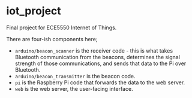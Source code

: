 # iot\_project
Final project for ECE5550 Internet of Things.

There are four-ish components here;
- `arduino/beacon_scanner` is the receiver code - this is what takes Bluetooth communication from the beacons, determines the signal strength of those communications, and sends that data to the Pi over Bluetooth.
- `arduino/beacon_transmitter` is the beacon code.
- `pi` is the Raspberry Pi code that forwards the data to the web server. 
- `web` is the web server, the user-facing interface.

